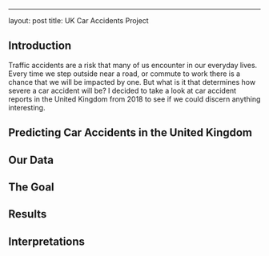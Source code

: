 ---
layout: post
title: UK Car Accidents Project

## Introduction
Traffic accidents are a risk that many of us encounter in our everyday lives. Every time we step outside near a road, or commute to work there is a chance that we will be impacted by one. But what is it that determines how severe a car accident will be? I decided to take a look at car accident reports in the United Kingdom from 2018 to see if we could discern anything interesting.

## Predicting Car Accidents in the United Kingdom

## Our Data

## The Goal

## Results

## Interpretations
